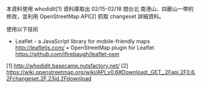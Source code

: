 
本資料使用 whodidit[1] 資料庫取出 02/15-02/18 間台北
南港山、四獸山一帶的修改，並利用 OpenStreetMap API[2]
抓取 changeset 詳細資料。

使用以下技術
* Leaflet - a JavaScript library for mobile-friendly maps http://leafletjs.com/
• OpenStreetMap plugin for Leaflet https://github.com/jfirebaugh/leaflet-osm

[1] http://whodidit.basecamp.nutsfactory.net/
[2] https://wiki.openstreetmap.org/wiki/API_v0.6#Download:_GET_.2Fapi.2F0.6.2Fchangeset.2F.23id.2Fdownload
